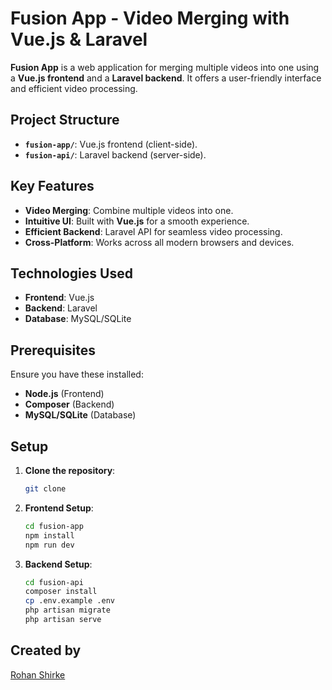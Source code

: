 # Fusion App - Video Merging with Vue.js & Laravel

**Fusion App** is a web application for merging multiple videos into one using a **Vue.js frontend** and a **Laravel backend**. It offers a user-friendly interface and efficient video processing.

## Project Structure

- **`fusion-app/`**: Vue.js frontend (client-side).
- **`fusion-api/`**: Laravel backend (server-side).

## Key Features

- **Video Merging**: Combine multiple videos into one.
- **Intuitive UI**: Built with **Vue.js** for a smooth experience.
- **Efficient Backend**: Laravel API for seamless video processing.
- **Cross-Platform**: Works across all modern browsers and devices.

## Technologies Used

- **Frontend**: Vue.js
- **Backend**: Laravel
- **Database**: MySQL/SQLite

## Prerequisites

Ensure you have these installed:
- **Node.js** (Frontend)
- **Composer** (Backend)
- **MySQL/SQLite** (Database)

## Setup

1. **Clone the repository**:
    ```bash
    git clone
    ```

2. **Frontend Setup**:
    ```bash
    cd fusion-app
    npm install
    npm run dev
    ```

3. **Backend Setup**:
    ```bash
    cd fusion-api
    composer install
    cp .env.example .env
    php artisan migrate
    php artisan serve
    ```
    
## Created by

[Rohan Shirke](https://github.com/rohanshirke00)
